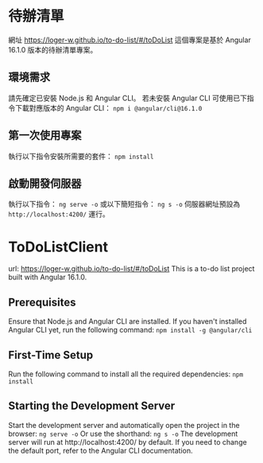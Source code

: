 # 待辦清單
網址 https://loger-w.github.io/to-do-list/#/toDoList
這個專案是基於 Angular 16.1.0 版本的待辦清單專案。

## 環境需求
請先確定已安裝 Node.js 和 Angular CLI。
若未安裝 Angular CLI 可使用已下指令下載對應版本的 Angular CLI：
`npm i @angular/cli@16.1.0`

## 第一次使用專案
執行以下指令安裝所需要的套件：
`npm install`

## 啟動開發伺服器
執行以下指令：
`ng serve -o`
或以下簡短指令：
`ng s -o`
伺服器網址預設為 `http://localhost:4200/` 運行。

# ToDoListClient
url: https://loger-w.github.io/to-do-list/#/toDoList
This is a to-do list project built with Angular 16.1.0.

## Prerequisites
Ensure that Node.js and Angular CLI are installed.
If you haven't installed Angular CLI yet, run the following command:
`npm install -g @angular/cli`

## First-Time Setup
Run the following command to install all the required dependencies:
`npm install`

## Starting the Development Server
Start the development server and automatically open the project in the browser:
`ng serve -o`
Or use the shorthand:
`ng s -o`
The development server will run at http://localhost:4200/ by default. If you need to change the default port, refer to the Angular CLI documentation.
